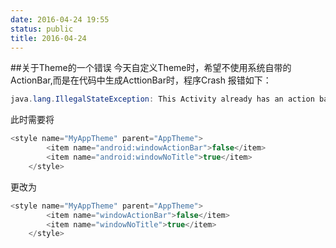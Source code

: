 ```yaml
---
date: 2016-04-24 19:55
status: public
title: 2016-04-24
---
```


##关于Theme的一个错误
今天自定义Theme时，希望不使用系统自带的ActionBar,而是在代码中生成ActtionBar时，程序Crash
报错如下：
```java
java.lang.IllegalStateException: This Activity already has an action bar supplied by the window decor. Do not request Window.FEATURE_SUPPORT_ACTION_BAR and set windowActionBar to false in your theme to use a Toolbar instead.
```
此时需要将
```java
<style name="MyAppTheme" parent="AppTheme">
        <item name="android:windowActionBar">false</item>
        <item name="android:windowNoTitle">true</item>
    </style>
```
更改为
```java
<style name="MyAppTheme" parent="AppTheme">
        <item name="windowActionBar">false</item>
        <item name="windowNoTitle">true</item>
    </style>
```